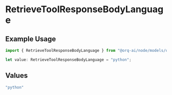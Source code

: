 # RetrieveToolResponseBodyLanguage

## Example Usage

```typescript
import { RetrieveToolResponseBodyLanguage } from "@orq-ai/node/models/operations";

let value: RetrieveToolResponseBodyLanguage = "python";
```

## Values

```typescript
"python"
```
